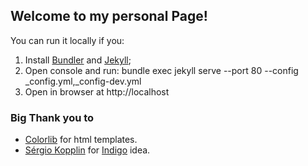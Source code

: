 ## Welcome to my personal Page!

You can run it locally if you:
1. Install [Bundler](https://bundler.io/) and [Jekyll](https://jekyllrb.com/);
2. Open console and run: bundle exec jekyll serve --port 80 --config _config.yml,_config-dev.yml
3. Open in browser at http://localhost

### Big Thank you to

- [Colorlib](https://colorlib.com) for html templates.
- [Sérgio Kopplin](https://github.com/sergiokopplin) for [Indigo](https://github.com/sergiokopplin/indigo) idea.

